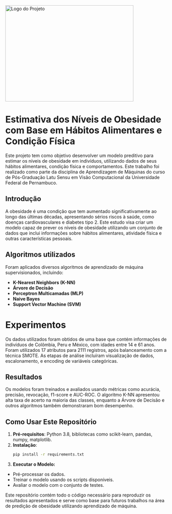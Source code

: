 <img src="https://cdn.pixabay.com/photo/2020/07/12/10/26/scale-5396788_1280.png" alt="Logo do Projeto" width="400" height="300">

#  Estimativa dos Níveis de Obesidade com Base em Hábitos Alimentares e Condição Física

Este projeto tem como objetivo desenvolver um modelo preditivo para estimar os níveis de obesidade em indivíduos, utilizando dados de seus hábitos alimentares, condição física e comportamentos. Este trabalho foi realizado como parte da disciplina de Aprendizagem de Máquinas do curso de Pós-Graduação Latu Sensu em Visão Computacional da Universidade Federal de Pernambuco.

## Introdução

A obesidade é uma condição que tem aumentado significativamente ao longo das últimas décadas, apresentando sérios riscos à saúde, como doenças cardiovasculares e diabetes tipo 2. Este estudo visa criar um modelo capaz de prever os níveis de obesidade utilizando um conjunto de dados que inclui informações sobre hábitos alimentares, atividade física e outras características pessoais.

## Algoritmos utilizados

Foram aplicados diversos algoritmos de aprendizado de máquina supervisionados, incluindo:

- **K-Nearest Neighbors (K-NN)**
- **Árvore de Decisão**
- **Perceptron Multicamadas (MLP)**
- **Naive Bayes**
- **Support Vector Machine (SVM)**

# Experimentos
Os dados utilizados foram obtidos de uma base que contém informações de indivíduos de Colômbia, Peru e México, com idades entre 14 e 61 anos. Foram utilizados 17 atributos para 2111 registros, após balanceamento com a técnica SMOTE. As etapas de análise incluíram visualização de dados, escalonamento, e encoding de variáveis categóricas.

## Resultados
Os modelos foram treinados e avaliados usando métricas como acurácia, precisão, revocação, f1-score e AUC-ROC. O algoritmo K-NN apresentou alta taxa de acerto na maioria das classes, enquanto a Árvore de Decisão e outros algoritmos também demonstraram bom desempenho.

## Como Usar Este Repositório

1. **Pré-requisitos**: Python 3.8, bibliotecas como scikit-learn, pandas, numpy, matplotlib.
2. **Instalação**:
   ```bash
   pip install -r requirements.txt

3. **Executar o Modelo:**
- Pré-processar os dados.
- Treinar o modelo usando os scripts disponíveis.
- Avaliar o modelo com o conjunto de testes.

Este repositório contém todo o código necessário para reproduzir os resultados apresentados e serve como base para futuros trabalhos na área de predição de obesidade utilizando aprendizado de máquina.
